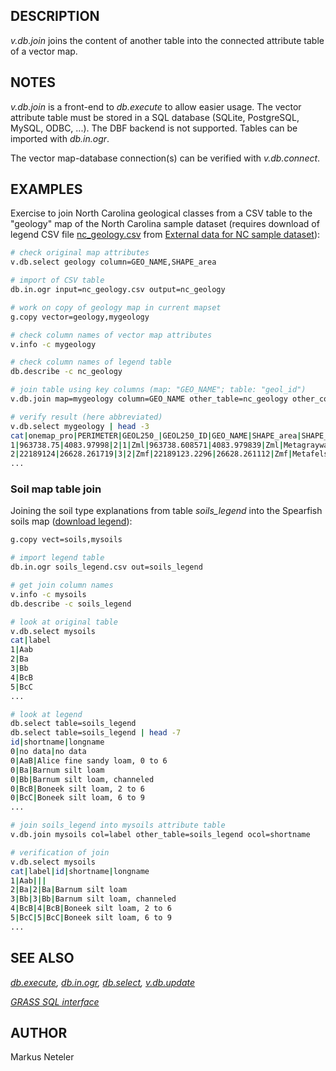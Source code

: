 ## DESCRIPTION

*v.db.join* joins the content of another table into the connected
attribute table of a vector map.

## NOTES

*v.db.join* is a front-end to *db.execute* to allow easier usage. The
vector attribute table must be stored in a SQL database (SQLite,
PostgreSQL, MySQL, ODBC, ...). The DBF backend is not supported. Tables
can be imported with *db.in.ogr*.

The vector map-database connection(s) can be verified with
*v.db.connect*.

## EXAMPLES

Exercise to join North Carolina geological classes from a CSV table to
the "geology" map of the North Carolina sample dataset (requires
download of legend CSV file
[nc_geology.csv](https://grassbook.org/wp-content/uploads/ncexternal/nc_geology.csv)
from [External data for NC sample
dataset](https://grassbook.org/wp-content/uploads/ncexternal/index.html)):

```bash
# check original map attributes
v.db.select geology column=GEO_NAME,SHAPE_area

# import of CSV table
db.in.ogr input=nc_geology.csv output=nc_geology

# work on copy of geology map in current mapset
g.copy vector=geology,mygeology

# check column names of vector map attributes
v.info -c mygeology

# check column names of legend table
db.describe -c nc_geology

# join table using key columns (map: "GEO_NAME"; table: "geol_id")
v.db.join map=mygeology column=GEO_NAME other_table=nc_geology other_column=geol_id

# verify result (here abbreviated)
v.db.select mygeology | head -3
cat|onemap_pro|PERIMETER|GEOL250_|GEOL250_ID|GEO_NAME|SHAPE_area|SHAPE_len|geol_id|longname|comment
1|963738.75|4083.97998|2|1|Zml|963738.608571|4083.979839|Zml|Metagraywacke|Interlayered with metaconglomerate, ...
2|22189124|26628.261719|3|2|Zmf|22189123.2296|26628.261112|Zmf|Metafelsite|Light-colored porphyritic extrusive rock
...
```

### Soil map table join

Joining the soil type explanations from table *soils_legend* into the
Spearfish soils map ([download
legend](https://grassbook.org/code-examples/code-examples-1st-edition/)):

```bash
g.copy vect=soils,mysoils

# import legend table
db.in.ogr soils_legend.csv out=soils_legend

# get join column names
v.info -c mysoils
db.describe -c soils_legend

# look at original table
v.db.select mysoils
cat|label
1|Aab
2|Ba
3|Bb
4|BcB
5|BcC
...

# look at legend
db.select table=soils_legend
db.select table=soils_legend | head -7
id|shortname|longname
0|no data|no data
0|AaB|Alice fine sandy loam, 0 to 6
0|Ba|Barnum silt loam
0|Bb|Barnum silt loam, channeled
0|BcB|Boneek silt loam, 2 to 6
0|BcC|Boneek silt loam, 6 to 9
...

# join soils_legend into mysoils attribute table
v.db.join mysoils col=label other_table=soils_legend ocol=shortname

# verification of join
v.db.select mysoils
cat|label|id|shortname|longname
1|Aab|||
2|Ba|2|Ba|Barnum silt loam
3|Bb|3|Bb|Barnum silt loam, channeled
4|BcB|4|BcB|Boneek silt loam, 2 to 6
5|BcC|5|BcC|Boneek silt loam, 6 to 9
...
```

## SEE ALSO

*[db.execute](db.execute.md), [db.in.ogr](db.in.ogr.md),
[db.select](db.select.md), [v.db.update](v.db.update.md)*

*[GRASS SQL interface](sql.md)*

## AUTHOR

Markus Neteler
